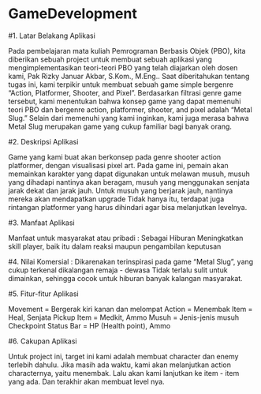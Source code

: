 # GameDevelopment

#1. Latar Belakang Aplikasi

Pada pembelajaran mata kuliah Pemrograman Berbasis Objek (PBO), kita diberikan sebuah project untuk membuat sebuah aplikasi yang mengimplementasikan teori-teori PBO yang telah diajarkan oleh dosen kami, Pak Rizky Januar Akbar, S.Kom., M.Eng.. Saat diberitahukan tentang tugas ini, kami terpikir untuk membuat sebuah game simple bergenre “Action, Platformer, Shooter, and Pixel”. Berdasarkan filtrasi genre game tersebut, kami menentukan bahwa konsep game yang dapat memenuhi teori PBO dan bergenre action, platformer, shooter, and pixel adalah “Metal Slug.” Selain dari memenuhi yang kami inginkan, kami juga merasa bahwa Metal Slug merupakan game yang cukup familiar bagi banyak orang. 

#2. Deskripsi Aplikasi

Game yang kami buat akan berkonsep pada genre shooter action platformer, dengan visualisasi pixel art. Pada game ini, pemain akan memainkan karakter yang dapat digunakan untuk melawan musuh, musuh yang dihadapi nantinya akan beragam, musuh yang menggunakan senjata jarak dekat dan jarak jauh. Untuk musuh yang berjarak jauh, nantinya mereka akan mendapatkan upgrade  Tidak hanya itu, terdapat juga rintangan platformer yang harus dihindari agar bisa melanjutkan levelnya.  

#3. Manfaat Aplikasi

Manfaat untuk masyarakat atau pribadi :
Sebagai Hiburan
Meningkatkan skill player, baik itu dalam reaksi maupun pengambilan keputusan

#4. Nilai Komersial :
Dikarenakan terinspirasi pada game “Metal Slug”, yang cukup terkenal dikalangan remaja - dewasa
Tidak terlalu sulit untuk dimainkan, sehingga cocok untuk hiburan banyak kalangan masyarakat.

#5. Fitur-fitur Aplikasi 

Movement = Bergerak kiri kanan dan melompat
Action = Menembak
Item = Heal, Senjata
Pickup Item = Medkit, Ammo
Musuh = Jenis-jenis musuh
Checkpoint
Status Bar = HP (Health point), Ammo

#6. Cakupan Aplikasi

Untuk project ini, target ini kami adalah membuat character dan enemy terlebih dahulu. Jika masih ada waktu, kami akan melanjutkan action characternya, yaitu menembak. Lalu akan kami lanjutkan ke item - item yang ada. Dan terakhir akan membuat level nya.
